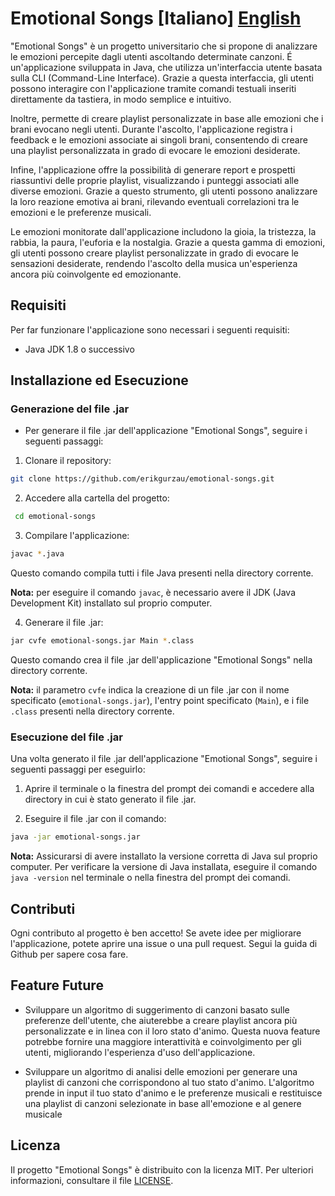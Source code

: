 # Emotional Songs [Italiano] [English](https://breakdance.github.io/breakdance/) 

"Emotional Songs" è un progetto universitario che si propone di analizzare le emozioni percepite dagli utenti ascoltando determinate canzoni. 
É un'applicazione sviluppata in Java, che utilizza un'interfaccia utente basata sulla CLI (Command-Line Interface). 
Grazie a questa interfaccia, gli utenti possono interagire con l'applicazione tramite comandi testuali inseriti direttamente da tastiera, in modo semplice e intuitivo. 

Inoltre, permette di creare playlist personalizzate in base alle emozioni che i brani evocano negli utenti. Durante l'ascolto, l'applicazione registra i feedback e le emozioni associate ai singoli brani, consentendo di creare una playlist personalizzata in grado di evocare le emozioni desiderate.

Infine, l'applicazione offre la possibilità di generare report e prospetti riassuntivi delle proprie playlist, visualizzando i punteggi associati alle diverse emozioni. Grazie a questo strumento, gli utenti possono analizzare la loro reazione emotiva ai brani, rilevando eventuali correlazioni tra le emozioni e le preferenze musicali.

Le emozioni monitorate dall'applicazione includono la gioia, la tristezza, la rabbia, la paura, l'euforia e la nostalgia. Grazie a questa gamma di emozioni, gli utenti possono creare playlist personalizzate in grado di evocare le sensazioni desiderate, rendendo l'ascolto della musica un'esperienza ancora più coinvolgente ed emozionante.


## Requisiti

Per far funzionare l'applicazione sono necessari i seguenti requisiti:

- Java JDK 1.8 o successivo


## Installazione ed Esecuzione

### Generazione del file .jar

- Per generare il file .jar dell'applicazione "Emotional Songs", seguire i seguenti passaggi:

1. Clonare il repository:
  ```sh
  git clone https://github.com/erikgurzau/emotional-songs.git
  ```
  
2. Accedere alla cartella del progetto:
```sh
 cd emotional-songs
```

3. Compilare l'applicazione:
```sh
javac *.java
```
Questo comando compila tutti i file Java presenti nella directory corrente.

**Nota:** per eseguire il comando `javac`, è necessario avere il JDK (Java Development Kit) installato sul proprio computer.

4. Generare il file .jar:
```sh
jar cvfe emotional-songs.jar Main *.class
```
Questo comando crea il file .jar dell'applicazione "Emotional Songs" nella directory corrente.

**Nota:** il parametro `cvfe` indica la creazione di un file .jar con il nome specificato (`emotional-songs.jar`), l'entry point specificato (`Main`), e i file `.class` presenti nella directory corrente.

### Esecuzione del file .jar

Una volta generato il file .jar dell'applicazione "Emotional Songs", seguire i seguenti passaggi per eseguirlo:

1. Aprire il terminale o la finestra del prompt dei comandi e accedere alla directory in cui è stato generato il file .jar.

2. Eseguire il file .jar con il comando:
```sh
java -jar emotional-songs.jar
```
**Nota:** Assicurarsi di avere installato la versione corretta di Java sul proprio computer. Per verificare la versione di Java installata, eseguire il comando `java -version` nel terminale o nella finestra del prompt dei comandi.


## Contributi

Ogni contributo al progetto è ben accetto! Se avete idee per migliorare l'applicazione, potete aprire una issue o una pull request. Segui la guida di Github per sapere cosa fare.


## Feature Future

- Sviluppare un algoritmo di suggerimento di canzoni basato sulle preferenze dell'utente, che aiuterebbe a creare playlist ancora più personalizzate e in linea con il loro stato d'animo. Questa nuova feature potrebbe fornire una maggiore interattività e coinvolgimento per gli utenti, migliorando l'esperienza d'uso dell'applicazione. 

- Sviluppare un algoritmo di analisi delle emozioni per generare una playlist di canzoni che corrispondono al tuo stato d'animo. L'algoritmo prende in input il tuo stato d'animo e le preferenze musicali e restituisce una playlist di canzoni selezionate in base all'emozione e al genere musicale


## Licenza

Il progetto "Emotional Songs" è distribuito con la licenza MIT. Per ulteriori informazioni, consultare il file [LICENSE](LICENSE).


